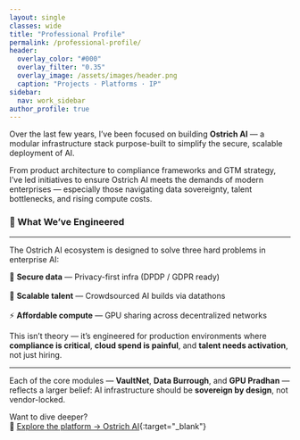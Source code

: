```yaml
---
layout: single
classes: wide
title: "Professional Profile"
permalink: /professional-profile/
header:
  overlay_color: "#000"
  overlay_filter: "0.35"
  overlay_image: /assets/images/header.png
  caption: "Projects · Platforms · IP"
sidebar:
  nav: work_sidebar
author_profile: true
---
```


Over the last few years, I’ve been focused on building **Ostrich AI** — a modular infrastructure stack purpose-built to simplify the secure, scalable deployment of AI.

From product architecture to compliance frameworks and GTM strategy, I’ve led initiatives to ensure Ostrich AI meets the demands of modern enterprises — especially those navigating data sovereignty, talent bottlenecks, and rising compute costs.

### 🧠 What We’ve Engineered
---

The Ostrich AI ecosystem is designed to solve three hard problems in enterprise AI:

🔐 **Secure data** — Privacy-first infra (DPDP / GDPR ready)<br>  
🤝 **Scalable talent** — Crowdsourced AI builds via datathons<br>  
⚡ **Affordable compute** — GPU sharing across decentralized networks<br>  

This isn’t theory — it’s engineered for production environments where **compliance is critical**, **cloud spend is painful**, and **talent needs activation**, not just hiring.

---

Each of the core modules — **VaultNet**, **Data Burrough**, and **GPU Pradhan** — reflects a larger belief: AI infrastructure should be **sovereign by design**, not vendor-locked.

Want to dive deeper?  
🔗 [Explore the platform → Ostrich AI](https://ostrich-ai.com){:target="_blank"}
